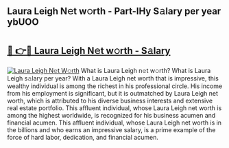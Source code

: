 ## Laura Leigh N𝚎t w𝚘rth - Part-IHy S𝚊lary per year ybUOO

# <h2><a href="http://gc585t.nevu.top/?p=Laura+Leigh">🔗 👉🔴 Laura Leigh N𝚎t w𝚘rth - S𝚊lary</a></h2>

[![Laura Leigh N𝚎t W𝚘rth](https://i.imgur.com/Oavwk0R.jpeg)](http://gc585t.nevu.top/?p=Laura+Leigh)
What is Laura Leigh n𝚎t w𝚘rth? What is Laura Leigh s𝚊lary per year?
With a Laura Leigh net worth that is impressive, this wealthy individual is among the richest in his professional circle. His income from his employment is significant, but it is outmatched by Laura Leigh net worth, which is attributed to his diverse business interests and extensive real estate portfolio. This affluent individual, whose Laura Leigh net worth is among the highest worldwide, is recognized for his business acumen and financial acumen. This affluent individual, whose Laura Leigh net worth is in the billions and who earns an impressive salary, is a prime example of the force of hard labor, dedication, and financial acumen.
